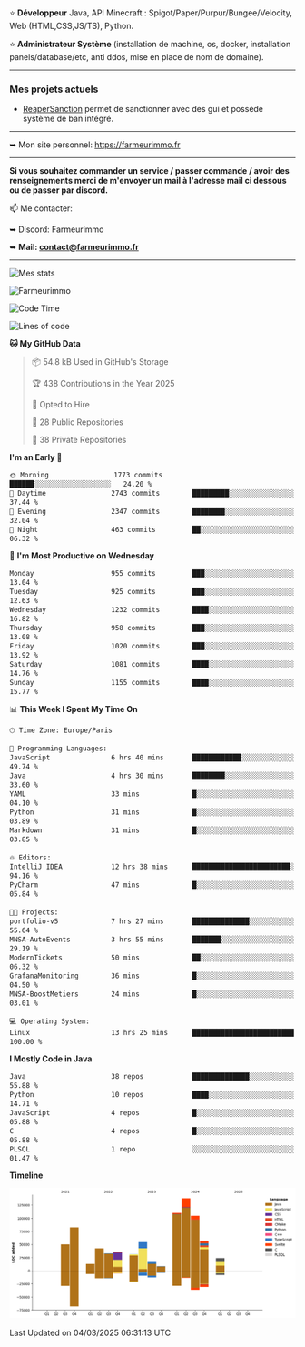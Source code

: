 ⭐ **Développeur** Java, API Minecraft : Spigot/Paper/Purpur/Bungee/Velocity, Web (HTML,CSS,JS/TS), Python.

⭐ **Administrateur Système** (installation de machine, os, docker, installation panels/database/etc, anti ddos, mise en place de nom de domaine).

---

### Mes projets actuels
- [ReaperSanction](https://www.spigotmc.org/resources/reapersanction.89580/) permet de sanctionner avec des gui et possède système de ban intégré.

---

➥ Mon site personnel: https://farmeurimmo.fr

---

**Si vous souhaitez commander un service / passer commande / avoir des renseignements merci de m'envoyer un mail à l'adresse mail ci dessous ou de passer par discord.**

📫 Me contacter:
 
   ➥ Discord: Farmeurimmo
   
   ➥ **Mail: contact@farmeurimmo.fr**

---

![Mes stats](https://github-readme-stats.farmeurimmo.fr/api?username=Farmeurimmo&count_private=true&show_icons=true&theme=radical)

<img src="https://komarev.com/ghpvc/?username=Farmeurimmo" alt="Farmeurimmo" />

<!--START_SECTION:waka-->
![Code Time](http://img.shields.io/badge/Code%20Time-1%2C887%20hrs%206%20mins-blue)

![Lines of code](https://img.shields.io/badge/From%20Hello%20World%20I%27ve%20Written-804.8%20thousand%20lines%20of%20code-blue)

**🐱 My GitHub Data** 

> 📦 54.8 kB Used in GitHub's Storage 
 > 
> 🏆 438 Contributions in the Year 2025
 > 
> 💼 Opted to Hire
 > 
> 📜 28 Public Repositories 
 > 
> 🔑 38 Private Repositories 
 > 
**I'm an Early 🐤** 

```text
🌞 Morning                1773 commits        ██████░░░░░░░░░░░░░░░░░░░   24.20 % 
🌆 Daytime                2743 commits        █████████░░░░░░░░░░░░░░░░   37.44 % 
🌃 Evening                2347 commits        ████████░░░░░░░░░░░░░░░░░   32.04 % 
🌙 Night                  463 commits         ██░░░░░░░░░░░░░░░░░░░░░░░   06.32 % 
```
📅 **I'm Most Productive on Wednesday** 

```text
Monday                   955 commits         ███░░░░░░░░░░░░░░░░░░░░░░   13.04 % 
Tuesday                  925 commits         ███░░░░░░░░░░░░░░░░░░░░░░   12.63 % 
Wednesday                1232 commits        ████░░░░░░░░░░░░░░░░░░░░░   16.82 % 
Thursday                 958 commits         ███░░░░░░░░░░░░░░░░░░░░░░   13.08 % 
Friday                   1020 commits        ███░░░░░░░░░░░░░░░░░░░░░░   13.92 % 
Saturday                 1081 commits        ████░░░░░░░░░░░░░░░░░░░░░   14.76 % 
Sunday                   1155 commits        ████░░░░░░░░░░░░░░░░░░░░░   15.77 % 
```


📊 **This Week I Spent My Time On** 

```text
🕑︎ Time Zone: Europe/Paris

💬 Programming Languages: 
JavaScript               6 hrs 40 mins       ████████████░░░░░░░░░░░░░   49.74 % 
Java                     4 hrs 30 mins       ████████░░░░░░░░░░░░░░░░░   33.60 % 
YAML                     33 mins             █░░░░░░░░░░░░░░░░░░░░░░░░   04.10 % 
Python                   31 mins             █░░░░░░░░░░░░░░░░░░░░░░░░   03.89 % 
Markdown                 31 mins             █░░░░░░░░░░░░░░░░░░░░░░░░   03.85 % 

🔥 Editors: 
IntelliJ IDEA            12 hrs 38 mins      ████████████████████████░   94.16 % 
PyCharm                  47 mins             █░░░░░░░░░░░░░░░░░░░░░░░░   05.84 % 

🐱‍💻 Projects: 
portfolio-v5             7 hrs 27 mins       ██████████████░░░░░░░░░░░   55.64 % 
MNSA-AutoEvents          3 hrs 55 mins       ███████░░░░░░░░░░░░░░░░░░   29.19 % 
ModernTickets            50 mins             ██░░░░░░░░░░░░░░░░░░░░░░░   06.32 % 
GrafanaMonitoring        36 mins             █░░░░░░░░░░░░░░░░░░░░░░░░   04.50 % 
MNSA-BoostMetiers        24 mins             █░░░░░░░░░░░░░░░░░░░░░░░░   03.01 % 

💻 Operating System: 
Linux                    13 hrs 25 mins      █████████████████████████   100.00 % 
```

**I Mostly Code in Java** 

```text
Java                     38 repos            ██████████████░░░░░░░░░░░   55.88 % 
Python                   10 repos            ████░░░░░░░░░░░░░░░░░░░░░   14.71 % 
JavaScript               4 repos             █░░░░░░░░░░░░░░░░░░░░░░░░   05.88 % 
C                        4 repos             █░░░░░░░░░░░░░░░░░░░░░░░░   05.88 % 
PLSQL                    1 repo              ░░░░░░░░░░░░░░░░░░░░░░░░░   01.47 % 
```



**Timeline**

![Lines of Code chart](https://raw.githubusercontent.com/Farmeurimmo/Farmeurimmo/main/assets/bar_graph.png)


 Last Updated on 04/03/2025 06:31:13 UTC
<!--END_SECTION:waka-->

